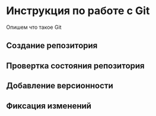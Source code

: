 # Инструкция по работе с Git

Опишем что такое Git

## Создание репозитория 

## Провертка состояния репозитория

## Добавление версионности

## Фиксация изменений